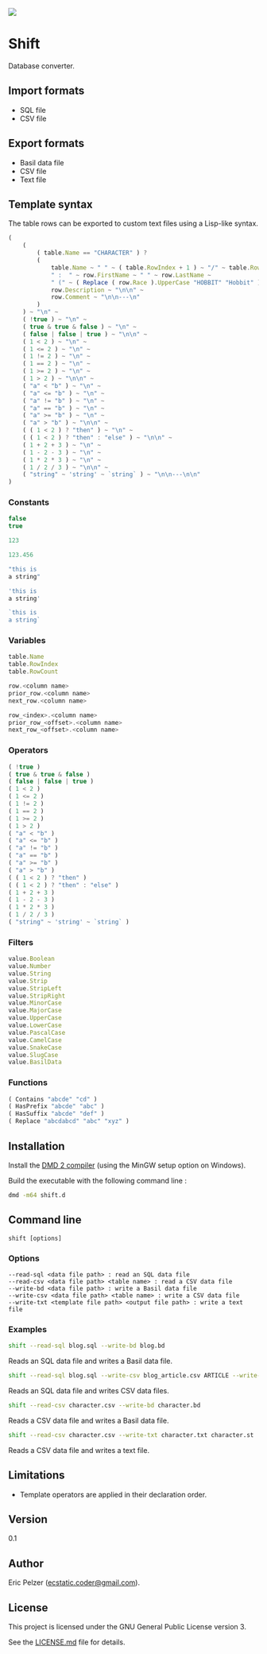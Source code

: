 ![](https://github.com/senselogic/SHIFT/blob/master/LOGO/shift.png)

# Shift

Database converter.

## Import formats

*   SQL file
*   CSV file

## Export formats

*   Basil data file
*   CSV file
*   Text file

## Template syntax

The table rows can be exported to custom text files using a Lisp-like syntax.

```javascript
(
    (
        ( table.Name == "CHARACTER" ) ?
        (
            table.Name ~ " " ~ ( table.RowIndex + 1 ) ~ "/" ~ table.RowCount ~
            " :  " ~ row.FirstName ~ " " ~ row.LastName ~
            " (" ~ ( Replace ( row.Race ).UpperCase "HOBBIT" "Hobbit" ) ~ ")\n\n" ~
            row.Description ~ "\n\n" ~
            row.Comment ~ "\n\n---\n"
        )
    ) ~ "\n" ~
    ( !true ) ~ "\n" ~
    ( true & true & false ) ~ "\n" ~
    ( false | false | true ) ~ "\n\n" ~
    ( 1 < 2 ) ~ "\n" ~
    ( 1 <= 2 ) ~ "\n" ~
    ( 1 != 2 ) ~ "\n" ~
    ( 1 == 2 ) ~ "\n" ~
    ( 1 >= 2 ) ~ "\n" ~
    ( 1 > 2 ) ~ "\n\n" ~
    ( "a" < "b" ) ~ "\n" ~
    ( "a" <= "b" ) ~ "\n" ~
    ( "a" != "b" ) ~ "\n" ~
    ( "a" == "b" ) ~ "\n" ~
    ( "a" >= "b" ) ~ "\n" ~
    ( "a" > "b" ) ~ "\n\n" ~
    ( ( 1 < 2 ) ? "then" ) ~ "\n" ~
    ( ( 1 < 2 ) ? "then" : "else" ) ~ "\n\n" ~
    ( 1 + 2 + 3 ) ~ "\n" ~
    ( 1 - 2 - 3 ) ~ "\n" ~
    ( 1 * 2 * 3 ) ~ "\n" ~
    ( 1 / 2 / 3 ) ~ "\n\n" ~
    ( "string" ~ 'string' ~ `string` ) ~ "\n\n---\n\n"
)
```

### Constants

```javascript
false
true

123

123.456

"this is
a string"

'this is
a string'

`this is
a string`
```

### Variables

```javascript
table.Name
table.RowIndex
table.RowCount

row.<column name>
prior_row.<column name>
next_row.<column name>

row_<index>.<column name>
prior_row_<offset>.<column name>
next_row_<offset>.<column name>
```

### Operators

```javascript
( !true )
( true & true & false )
( false | false | true )
( 1 < 2 )
( 1 <= 2 )
( 1 != 2 )
( 1 == 2 )
( 1 >= 2 )
( 1 > 2 )
( "a" < "b" )
( "a" <= "b" )
( "a" != "b" )
( "a" == "b" )
( "a" >= "b" )
( "a" > "b" )
( ( 1 < 2 ) ? "then" )
( ( 1 < 2 ) ? "then" : "else" )
( 1 + 2 + 3 )
( 1 - 2 - 3 )
( 1 * 2 * 3 )
( 1 / 2 / 3 )
( "string" ~ 'string' ~ `string` )
```

### Filters

```javascript
value.Boolean
value.Number
value.String
value.Strip
value.StripLeft
value.StripRight
value.MinorCase
value.MajorCase
value.UpperCase
value.LowerCase
value.PascalCase
value.CamelCase
value.SnakeCase
value.SlugCase
value.BasilData
```

### Functions

```javascript
( Contains "abcde" "cd" )
( HasPrefix "abcde" "abc" )
( HasSuffix "abcde" "def" )
( Replace "abcdabcd" "abc" "xyz" )
```

## Installation

Install the [DMD 2 compiler](https://dlang.org/download.html) (using the MinGW setup option on Windows).

Build the executable with the following command line :

```bash
dmd -m64 shift.d
```

## Command line

```
shift [options]
```

### Options

```
--read-sql <data file path> : read an SQL data file
--read-csv <data file path> <table name> : read a CSV data file
--write-bd <data file path> : write a Basil data file
--write-csv <data file path> <table name> : write a CSV data file
--write-txt <template file path> <output file path> : write a text file
```

### Examples

```bash
shift --read-sql blog.sql --write-bd blog.bd
```

Reads an SQL data file and writes a Basil data file.

```bash
shift --read-sql blog.sql --write-csv blog_article.csv ARTICLE --write-csv blog_comment.csv COMMENT
```

Reads an SQL data file and writes CSV data files.

```bash
shift --read-csv character.csv --write-bd character.bd
```

Reads a CSV data file and writes a Basil data file.

```bash
shift --read-csv character.csv --write-txt character.txt character.st
```

Reads a CSV data file and writes a text file.

## Limitations

*   Template operators are applied in their declaration order.

## Version

0.1

## Author

Eric Pelzer (ecstatic.coder@gmail.com).

## License

This project is licensed under the GNU General Public License version 3.

See the [LICENSE.md](LICENSE.md) file for details.
